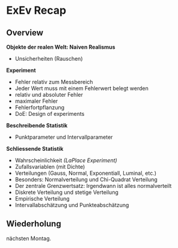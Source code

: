 # ExEv Recap

## Overview

**Objekte der realen Welt: Naiven Realismus**
* Unsicherheiten (Rauschen)

**Experiment**
* Fehler relativ zum Messbereich
* Jeder Wert muss mit einem Fehlerwert belegt werden
* relativ und absoluter Fehler
* maximaler Fehler
* Fehlerfortpflanzung
* DoE: Design of experiments

**Beschreibende Statistik**
* Punktparameter und Intervallparameter

**Schliessende Statistik**
* Wahrscheinlichkeit _(LaPlace Experiment)_
* Zufallsvariablen (mit Dichte)
* Verteilungen (Gauss, Normal, Exponentiall, Luminal, etc.)
* Besonders: Normalverteilung und Chi-Quadrat Verteilung
* Der zentrale Grenzwertsatz: Irgendwann ist alles normalverteilt
* Diskrete Verteilung und stetige Verteilung
* Empirische Verteilung
* Intervallabschätzung und Punkteabschätzung

## Wiederholung

nächsten Montag.
